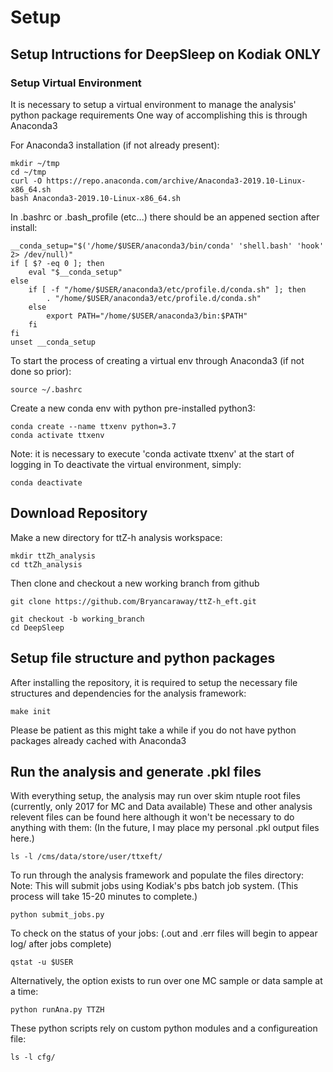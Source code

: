 # Setup

## Setup Intructions for DeepSleep on Kodiak ONLY
 
### Setup Virtual Environment

It is necessary to setup a virtual environment to manage the analysis' python package requirements
One way of accomplishing this is through Anaconda3

For Anaconda3 installation (if not already present):

```
mkdir ~/tmp
cd ~/tmp
curl -O https://repo.anaconda.com/archive/Anaconda3-2019.10-Linux-x86_64.sh
bash Anaconda3-2019.10-Linux-x86_64.sh
```

In .bashrc or .bash_profile (etc...) there should be an appened section after install:

```
__conda_setup="$('/home/$USER/anaconda3/bin/conda' 'shell.bash' 'hook' 2> /dev/null)"
if [ $? -eq 0 ]; then
    eval "$__conda_setup"
else
    if [ -f "/home/$USER/anaconda3/etc/profile.d/conda.sh" ]; then
        . "/home/$USER/anaconda3/etc/profile.d/conda.sh"
    else
        export PATH="/home/$USER/anaconda3/bin:$PATH"
    fi
fi
unset __conda_setup
```

To start the process of creating a virtual env through Anaconda3 (if not done so prior):

```
source ~/.bashrc
```

Create a new conda env with python pre-installed python3:


```
conda create --name ttxenv python=3.7
conda activate ttxenv
```

Note: it is necessary to execute 'conda activate ttxenv' at the start of logging in
To deactivate the virtual environment, simply:

```
conda deactivate
```

## Download Repository

Make a new directory for ttZ-h analysis workspace:

```
mkdir ttZh_analysis
cd ttZh_analysis
```
Then clone and checkout a new working branch from github

```
git clone https://github.com/Bryancaraway/ttZ-h_eft.git

git checkout -b working_branch
cd DeepSleep
```

## Setup file structure and python packages

After installing the repository, it is required to setup the necessary file structures and dependencies
for the analysis framework:

```
make init
```

Please be patient as this might take a while if you do not have python packages already cached with Anaconda3

## Run the analysis and generate .pkl files 

With everything setup, the analysis may run over skim ntuple root files (currently, only 2017 for MC and Data available)
These and other analysis relevent files can be found here although it won't be necessary to do anything with them:
(In the future, I may place my personal .pkl output files here.)

```
ls -l /cms/data/store/user/ttxeft/
```
To run through the analysis framework and populate the files directory:
Note: This will submit jobs using Kodiak's pbs batch job system. 
(This process will take 15-20 minutes to complete.) 

```
python submit_jobs.py
```

To check on the status of your jobs:
(.out and .err files will begin to appear log/ after jobs complete)

```
qstat -u $USER
```

Alternatively, the option exists to run over one MC sample or data sample at a time:

```
python runAna.py TTZH
```

These python scripts rely on custom python modules and a configureation file:
```
ls -l cfg/
```

